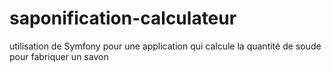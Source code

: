 # saponification-calculateur
utilisation de Symfony pour une application qui calcule la quantité de soude pour fabriquer un savon

